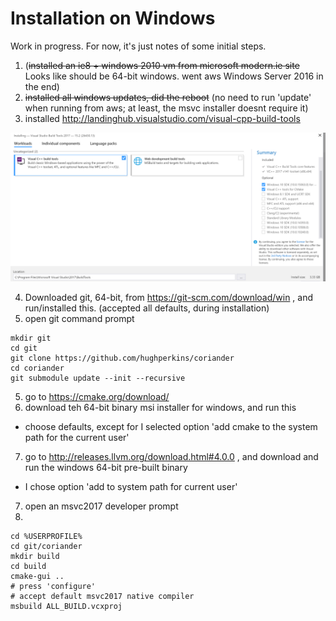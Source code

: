 # Installation on Windows

Work in progress. For now, it's just notes of some initial steps.

1. (~~installed an ie8 + windows 2010 vm from microsoft modern.ie site~~ Looks like should be 64-bit windows. went aws Windows Server 2016 in the end)
2. ~~installed all windows updates, did the reboot~~ (no need to run 'update' when running from aws; at least, the msvc installer doesnt require it)
3. installed http://landinghub.visualstudio.com/visual-cpp-build-tools

<img src="img/msvc_cmdlinetools_setup.png?raw=true" />

4. Downloaded git, 64-bit, from https://git-scm.com/download/win , and run/installed this. (accepted all defaults, during installation)
5. open git command prompt
```
mkdir git
cd git
git clone https://github.com/hughperkins/coriander
cd coriander
git submodule update --init --recursive
```
5. go to https://cmake.org/download/
6. download teh 64-bit binary msi installer for windows, and run this
- choose defaults, except for I selected option 'add cmake to the system path for the current user'
7. go to http://releases.llvm.org/download.html#4.0.0 , and download and run the windows 64-bit pre-built binary
- I chose option 'add to system path for current user'
7. open an msvc2017 developer prompt
8.
```
cd %USERPROFILE%
cd git/coriander
mkdir build
cd build
cmake-gui ..
# press 'configure'
# accept default msvc2017 native compiler
msbuild ALL_BUILD.vcxproj
```
